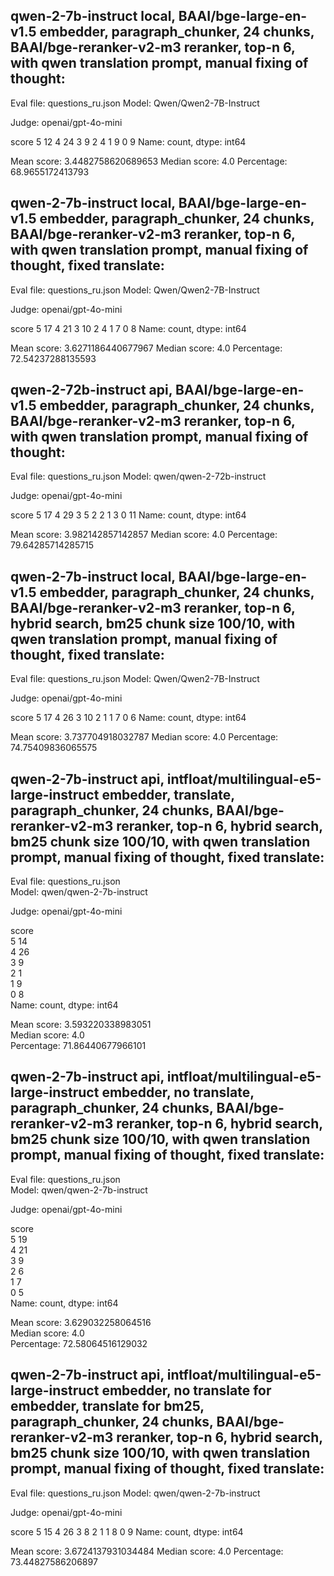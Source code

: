 ## qwen-2-7b-instruct local, BAAI/bge-large-en-v1.5 embedder, paragraph_chunker, 24 chunks, BAAI/bge-reranker-v2-m3 reranker, top-n 6, with qwen translation prompt, manual fixing of thought:

Eval file: questions_ru.json
Model: Qwen/Qwen2-7B-Instruct

Judge: openai/gpt-4o-mini

score
5    12
4    24
3     9
2     4
1     9
0     9
Name: count, dtype: int64

Mean score: 3.4482758620689653
Median score: 4.0
Percentage: 68.9655172413793


## qwen-2-7b-instruct local, BAAI/bge-large-en-v1.5 embedder, paragraph_chunker, 24 chunks, BAAI/bge-reranker-v2-m3 reranker, top-n 6, with qwen translation prompt, manual fixing of thought, fixed translate:

Eval file: questions_ru.json
Model: Qwen/Qwen2-7B-Instruct

Judge: openai/gpt-4o-mini

score
5    17
4    21
3    10
2     4
1     7
0     8
Name: count, dtype: int64

Mean score: 3.6271186440677967
Median score: 4.0
Percentage: 72.54237288135593


## qwen-2-72b-instruct api, BAAI/bge-large-en-v1.5 embedder, paragraph_chunker, 24 chunks, BAAI/bge-reranker-v2-m3 reranker, top-n 6, with qwen translation prompt, manual fixing of thought:

Eval file: questions_ru.json
Model: qwen/qwen-2-72b-instruct

Judge: openai/gpt-4o-mini

score
5    17
4    29
3     5
2     2
1     3
0    11
Name: count, dtype: int64

Mean score: 3.982142857142857
Median score: 4.0
Percentage: 79.64285714285715


## qwen-2-7b-instruct local, BAAI/bge-large-en-v1.5 embedder, paragraph_chunker, 24 chunks, BAAI/bge-reranker-v2-m3 reranker, top-n 6, hybrid search, bm25 chunk size 100/10, with qwen translation prompt, manual fixing of thought, fixed translate:

Eval file: questions_ru.json
Model: Qwen/Qwen2-7B-Instruct

Judge: openai/gpt-4o-mini

score
5    17
4    26
3    10
2     1
1     7
0     6
Name: count, dtype: int64

Mean score: 3.737704918032787
Median score: 4.0
Percentage: 74.75409836065575

## qwen-2-7b-instruct api, intfloat/multilingual-e5-large-instruct embedder, translate, paragraph_chunker, 24 chunks, BAAI/bge-reranker-v2-m3 reranker, top-n 6, hybrid search, bm25 chunk size 100/10, with qwen translation prompt, manual fixing of thought, fixed translate:
Eval file: questions_ru.json                                        
Model: qwen/qwen-2-7b-instruct                                      

Judge: openai/gpt-4o-mini                                           

score                                                               
5    14                                                             
4    26                                                             
3     9                                                             
2     1                                                             
1     9                                                             
0     8                                                             
Name: count, dtype: int64                                           

Mean score: 3.593220338983051                                       
Median score: 4.0                                                   
Percentage: 71.86440677966101


## qwen-2-7b-instruct api, intfloat/multilingual-e5-large-instruct embedder, no translate, paragraph_chunker, 24 chunks, BAAI/bge-reranker-v2-m3 reranker, top-n 6, hybrid search, bm25 chunk size 100/10, with qwen translation prompt, manual fixing of thought, fixed translate:
Eval file: questions_ru.json                                        
Model: qwen/qwen-2-7b-instruct                                      

Judge: openai/gpt-4o-mini                                           

score                                                               
5    19                                                             
4    21                                                             
3     9                                                             
2     6                                                             
1     7                                                             
0     5                                                             
Name: count, dtype: int64                                           

Mean score: 3.629032258064516                                       
Median score: 4.0                                                   
Percentage: 72.58064516129032


## qwen-2-7b-instruct api, intfloat/multilingual-e5-large-instruct embedder, no translate for embedder, translate for bm25, paragraph_chunker, 24 chunks, BAAI/bge-reranker-v2-m3 reranker, top-n 6, hybrid search, bm25 chunk size 100/10, with qwen translation prompt, manual fixing of thought, fixed translate:
Eval file: questions_ru.json
Model: qwen/qwen-2-7b-instruct

Judge: openai/gpt-4o-mini

score
5    15
4    26
3     8
2     1
1     8
0     9
Name: count, dtype: int64

Mean score: 3.6724137931034484
Median score: 4.0
Percentage: 73.44827586206897


